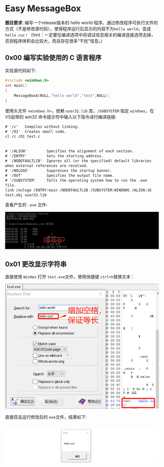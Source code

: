 # Easy MessageBox


**题目要求**: 编写一个release版本的 hello world 程序。通过修改程序可执行文件的方式（不是修改源代码），使得程序运行后显示的内容不为`hello world`，变成 `hello cuc！`（hint：一定要在编译选项中将调试信息相关的编译连接选项去掉，否则程序体积会比较大，而且存在很多“干扰”信息。)



## 0x00 编写实验使用的 C 语言程序

实验源代码如下:

```C
#include <windows.h> 
int main()
{
	MessageBoxA(NULL,"hello world","test",NULL);
}
```

使用头文件 `<windows.h>`，依赖 `user32.lib` 库，`/SUBSYSTEM` 指定 `windows`。在 VS自带的 win32 命令提示符中输入以下指令进行编译链接:

```
# '/c'   Compiles without linking.
# '/O1'  Creates small code.
cl /c /O1 test.c


# '/ALIGN'		   Specifies the alignment of each section.
# '/ENTRY'		   Sets the starting address.
# '/NODEFAULTLIB'  Ignores all (or the specified) default libraries when external references are resolved.
# '/NOLOGO'		   Suppresses the startup banner.
# '/OUT'		   Specifies the output file name.
# '/SUBSYSTEM'	   Tells the operating system how to run the .exe file.
link /nologo /ENTRY:main /NODEFAULTLIB /SUBSYSTEM:WINDOWS /ALIGN:16 test.obj user32.lib
```



查看产生的 `.exe` 文件:

![dir](image/dir.jpg)



## 0x01 更改显示字符串

直接使用 `WinHex` 打开 `test.exe`文件，使用快捷键 `ctrl+h`替换文本：

![replace](image/replace.jpg)

直接双击运行修改后的 `exe`文件，结果如下:

​	 ![suc](image/suc.jpg)
